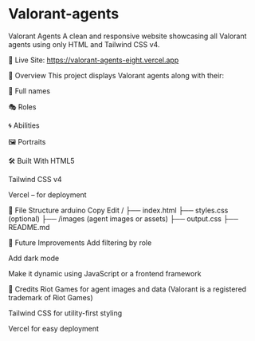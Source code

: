 # Valorant-agents

Valorant Agents
A clean and responsive website showcasing all Valorant agents using only HTML and Tailwind CSS v4.

🔗 Live Site: https://valorant-agents-eight.vercel.app

🚀 Overview
This project displays Valorant agents along with their:

🧍 Full names

🎭 Roles

🌀 Abilities

🖼️ Portraits

🛠️ Built With
HTML5

Tailwind CSS v4

Vercel – for deployment

📂 File Structure
arduino
Copy
Edit
/
├── index.html
├── styles.css (optional)
├── /images (agent images or assets)
├── output.css
├── README.md

📌 Future Improvements
 Add filtering by role

 Add dark mode

 Make it dynamic using JavaScript or a frontend framework

🙏 Credits
Riot Games for agent images and data (Valorant is a registered trademark of Riot Games)

Tailwind CSS for utility-first styling

Vercel for easy deployment
